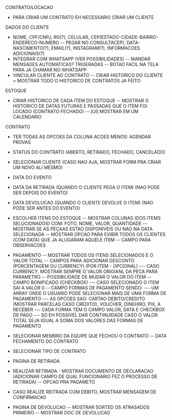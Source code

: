 CONTRATO/LOCACAO
- PARA CRIAR UM CONTRATO EH NECESSARIO CRIAR UM CLIENTE

DADOS DO CLIENTE
- NOME, CPF/CNPJ, RG(?), CELULAR, CEP(ESTADO-CIDADE-BAIRRO-ENDERECO-NUMERO -- PEGAR NO CONSULTACEP), DATA-NASCIMENTO(?), EMAIL(?), INSTAGRAM(?), INFORMACOES ADICIONAIS(?)
- INTEGRAR COM WHATSAPP (VER POSSIBILIDADES)
-- MANDAR MENSAGES AUTOMATICAS? TRIGERADAS
-- BOTAO FACIL NA TELA PARA JA CHAMAR NO WHATSAPP
- VINCULAR CLIENTE AO CONTRATO 
-- CRIAR HISTORICO DO CLIENTE = MOSTRAR TODO O HISTORICO DE CONTRATOS JA FEITO

ESTOQUE
- CRIAR HISTORICO DE CADA ITEM DO ESTOQUE
-- MOSTRAR O HISTORICO DE DATAS FUTURAS E PASSADAS QUE O ITEM FOI LOCADO (CONTRATO FECHADO)
-- [UI] MOSTRAR EM UM CALENDARIO

CONTRATO
- TER TODAS AS OPCOES DA COLUNA ACOES MENOS: AGENDAR PROVAS
- STATUS DO CONTRATO (ABERTO, RETIRADO, FECHADO, CANCELADO)
- SELECIONAR CLIENTE (CASO NAO AJA, MOSTRAR FORM PRA CRIAR UM NOVO ALI MESMO)
- DATA DO EVENTO
- DATA DA RETIRADA (QUANDO O CLIENTE PEGA O ITEM) (NAO PODE SER DEPOIS DO EVENTO)
- DATA DEVOLUCAO (QUANDO O CLIENTE DEVOLVE O ITEM) (NAO PODE SER ANTES DO EVENTO)
- ESCOLHER ITENS DO ESTOQUE
-- MOSTRAR COLUNAS (DOS ITEMS SELUCIONADOS) COM: FOTO, NOME, VALOR, QUANTIDADE
-- MOSTRAR SE AS PEÇAAS ESTAO DISPONIVEIS OU NAO NA DATA SELECIONADA
-- MOSTRAR OPCAO PARA EXIBIR TODOS OS CLIENTES (COM DATA) QUE JA ALUGARAM AQUELE ITEM
-- CAMPO PARA OBSERVACOES
- PAGAMENTO
-- MOSTRAR TODOS OS ITENS SELECIONADOS E O VALOR TOTAL
-- CAMPOS PARA ADICIONAR DESCONTO (PORCENTAGEM OU CURRENCY) (POR ITEM - OPCIONAL)
--- CASO CURRENCY, MOSTRAR SEMPRE O VALOR ORIGIANL DA PECA PARA PARAMETRO
-- POSSIBILIDADE DE MUDAR O VALOR DO ITEM
-- CAMPO BONIFICADO (CHECKBOX)
--- CASO SELECIONADO O ITEM SAI A VALOR 0
-- CAMPO FORMAS DE PAGAMENTO SENDO:
--- UM ARRAY ONDE O USUARIO PODE SELECIONAR MAIS DE UMA FORMA DE PAGAMENTO
--- AS OPCOES SAO: CARTAO DEBITO/CREDITO (MOSTRAR PARCELAS CASO CREDITO), VOUCHER, DINEHIRO, PIX, A RECEBER
--- CADA FORMA TEM O CAMPO VALOR, DATA E CHECKBOX DE PAGO
--- SO EH POSSIVEL DAR CONTINUIDADE CASO O VALOR TOTAL SEJA IGUAL A SOMA DOS VALORES DAS FORMAS DE PAGAMENTO
- SELECIONAR MEMBRO DA EQUIPE QUE FECHOU O CONTRATO
-- DATA FECHAMENTO DO CONTRATO
- SELECIONAR TIPO DE CONTRATO

- PAGINA DE RETIRADA
- REALIZAR RETIRADA - MOSTRAR DOCUMENTO DE DECLARACAO (ADICIONAR CAMPO DE QUAL FUNCIONARIO FEZ O PROCESSO DE RETIRADA)
-- OPCAO PRA PAGAMETO
- CASO REALIZE REITRADA COM DEBITO, MOSTRAR MENSAGEM DE CONFIRMACAO

- PAGINA DE DEVOLUCAO
-- MOSTRAR SORTED OS ATRASADOS PRIMEIRO
-- MOSTRAR DOC DE DEVOLUCAO

